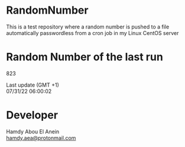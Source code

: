 # RandomNumber    
This is a test repository where a random number is pushed to a file automatically passwordless from a cron job in my Linux CentOS server    
# Random Number of the last run   
823
      
Last update (GMT +1)    
07/31/22 06:00:02
# Developer    
Hamdy Abou El Anein   
hamdy.aea@protonmail.com
